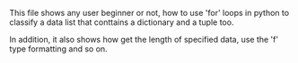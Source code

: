 This file shows any user beginner or not, how to use 'for' loops in python to classify a data list that conttains a dictionary and a tuple too.

In addition, it also shows how get the length of specified data, use the 'f' type formatting and so on.
